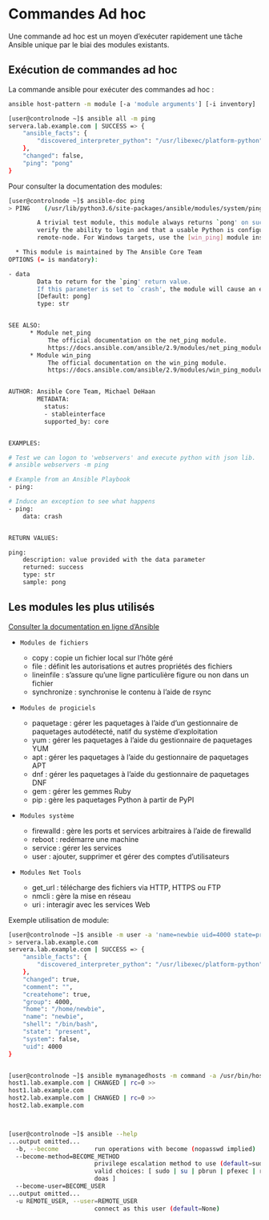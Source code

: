 # Commandes Ad hoc
Une commande ad hoc est un moyen d’exécuter rapidement une tâche Ansible unique par le biai des modules existants.

## Exécution de commandes ad hoc
La commande ansible pour exécuter des commandes ad hoc :

```sh
ansible host-pattern -m module [-a 'module arguments'] [-i inventory]
```

```sh
[user@controlnode ~]$ ansible all -m ping
servera.lab.example.com | SUCCESS => {
    "ansible_facts": {
        "discovered_interpreter_python": "/usr/libexec/platform-python"
    },
    "changed": false,
    "ping": "pong"
}
```

Pour consulter la documentation des modules:

```sh
[user@controlnode ~]$ ansible-doc ping
> PING    (/usr/lib/python3.6/site-packages/ansible/modules/system/ping.py)

        A trivial test module, this module always returns `pong' on successful contact. It does not make sense in playbooks, but it is useful from `/usr/bin/ansible' to
        verify the ability to login and that a usable Python is configured. This is NOT ICMP ping, this is just a trivial test module that requires Python on the
        remote-node. For Windows targets, use the [win_ping] module instead. For Network targets, use the [net_ping] module instead.

  * This module is maintained by The Ansible Core Team
OPTIONS (= is mandatory):

- data
        Data to return for the `ping' return value.
        If this parameter is set to `crash', the module will cause an exception.
        [Default: pong]
        type: str


SEE ALSO:
      * Module net_ping
           The official documentation on the net_ping module.
           https://docs.ansible.com/ansible/2.9/modules/net_ping_module.html
      * Module win_ping
           The official documentation on the win_ping module.
           https://docs.ansible.com/ansible/2.9/modules/win_ping_module.html


AUTHOR: Ansible Core Team, Michael DeHaan
        METADATA:
          status:
          - stableinterface
          supported_by: core


EXAMPLES:

# Test we can logon to 'webservers' and execute python with json lib.
# ansible webservers -m ping

# Example from an Ansible Playbook
- ping:

# Induce an exception to see what happens
- ping:
    data: crash


RETURN VALUES:

ping:
    description: value provided with the data parameter
    returned: success
    type: str
    sample: pong
```

## Les modules les plus utilisés

[Consulter la documentation en ligne d’Ansible](http://docs.ansible.com/ansible/2.9/modules/modules_by_category.html)

- `Modules de fichiers`
    - copy : copie un fichier local sur l’hôte géré 
    - file : définit les autorisations et autres propriétés des fichiers 
    - lineinfile : s’assure qu’une ligne particulière figure ou non dans un fichier 
    - synchronize : synchronise le contenu à l’aide de rsync
- `Modules de progiciels`
    - paquetage : gérer les paquetages à l’aide d’un gestionnaire de paquetages autodétecté, natif du système d’exploitation
    - yum : gérer les paquetages à l’aide du gestionnaire de paquetages YUM
    - apt : gérer les paquetages à l’aide du gestionnaire de paquetages APT
    - dnf : gérer les paquetages à l’aide du gestionnaire de paquetages DNF
    - gem : gérer les gemmes Ruby
    - pip : gère les paquetages Python à partir de PyPI

- `Modules système`	
    - firewalld : gère les ports et services arbitraires à l’aide de firewalld
    - reboot : redémarre une machine
    - service : gérer les services
    - user : ajouter, supprimer et gérer des comptes d’utilisateurs

- `Modules Net Tools`
    - get_url : télécharge des fichiers via HTTP, HTTPS ou FTP
    - nmcli : gère la mise en réseau
    - uri : interagir avec les services Web

Exemple utilisation de module:
```sh
[user@controlnode ~]$ ansible -m user -a 'name=newbie uid=4000 state=present' \
> servera.lab.example.com
servera.lab.example.com | SUCCESS => {
    "ansible_facts": {
        "discovered_interpreter_python": "/usr/libexec/platform-python"
    },
    "changed": true,
    "comment": "",
    "createhome": true,
    "group": 4000,
    "home": "/home/newbie",
    "name": "newbie",
    "shell": "/bin/bash",
    "state": "present",
    "system": false,
    "uid": 4000
}


[user@controlnode ~]$ ansible mymanagedhosts -m command -a /usr/bin/hostname
host1.lab.example.com | CHANGED | rc=0 >>
host1.lab.example.com
host2.lab.example.com | CHANGED | rc=0 >>
host2.lab.example.com



[user@controlnode ~]$ ansible --help
...output omitted...
  -b, --become          run operations with become (nopasswd implied)
  --become-method=BECOME_METHOD
                        privilege escalation method to use (default=sudo),
                        valid choices: [ sudo | su | pbrun | pfexec | runas |
                        doas ]
  --become-user=BECOME_USER
...output omitted...
  -u REMOTE_USER, --user=REMOTE_USER
                        connect as this user (default=None)
```


